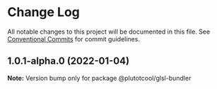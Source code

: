 # Change Log

All notable changes to this project will be documented in this file.
See [Conventional Commits](https://conventionalcommits.org) for commit guidelines.

## 1.0.1-alpha.0 (2022-01-04)

**Note:** Version bump only for package @plutotcool/glsl-bundler
